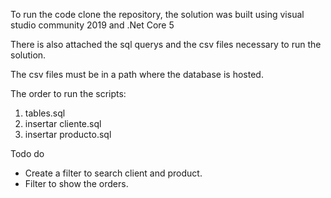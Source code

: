 To run the code clone the repository, the solution was built using visual studio community 2019 and .Net Core 5

There is also attached the sql querys and the csv files necessary to run the solution.

The csv files must be in a path where the database is hosted.

The order to run the scripts:

1) tables.sql
2) insertar cliente.sql
3) insertar producto.sql

Todo do

- Create a filter to search client and product.
- Filter to show the orders.
